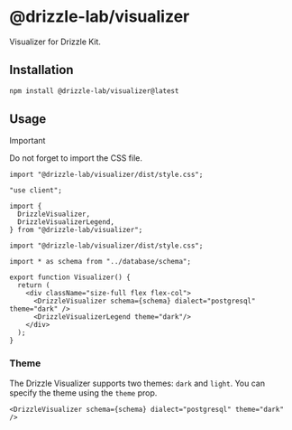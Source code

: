 # @drizzle-lab/visualizer

Visualizer for Drizzle Kit.

## Installation

```bash
npm install @drizzle-lab/visualizer@latest
```

## Usage

> [!IMPORTANT]
> Do not forget to import the CSS file.
>
> ```tsx
> import "@drizzle-lab/visualizer/dist/style.css";
> ```

```tsx
"use client";

import {
  DrizzleVisualizer,
  DrizzleVisualizerLegend,
} from "@drizzle-lab/visualizer";

import "@drizzle-lab/visualizer/dist/style.css";

import * as schema from "../database/schema";

export function Visualizer() {
  return (
    <div className="size-full flex flex-col">
      <DrizzleVisualizer schema={schema} dialect="postgresql" theme="dark" />
      <DrizzleVisualizerLegend theme="dark"/>
    </div>
  );
}
```

### Theme

The Drizzle Visualizer supports two themes: `dark` and `light`. You can specify the theme using the `theme` prop.

```tsx
<DrizzleVisualizer schema={schema} dialect="postgresql" theme="dark" />
```